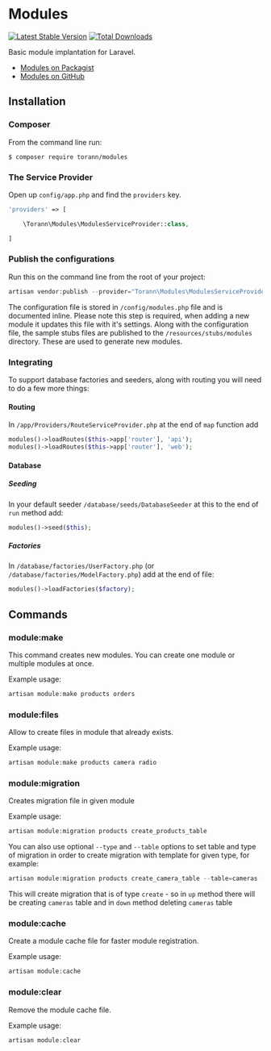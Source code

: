 # Modules

[![Latest Stable Version](https://poser.pugx.org/torann/modules/v/stable.png)](https://packagist.org/packages/torann/modules) [![Total Downloads](https://poser.pugx.org/torann/modules/downloads.png)](https://packagist.org/packages/torann/modules)

Basic module implantation for Laravel.

- [Modules on Packagist](https://packagist.org/packages/torann/modules)
- [Modules on GitHub](https://github.com/torann/modules)

## Installation

### Composer

From the command line run:

```
$ composer require torann/modules
```

### The Service Provider

Open up `config/app.php` and find the `providers` key.

```php
'providers' => [

    \Torann\Modules\ModulesServiceProvider::class,

]
```

### Publish the configurations

Run this on the command line from the root of your project:

```php
artisan vendor:publish --provider="Torann\Modules\ModulesServiceProvider"
```

The configuration file is stored in `/config/modules.php` file and is documented inline. Please note this step is required, when adding a new module it updates this file with it's settings. Along with the configuration file, the sample stubs files are published to the `/resources/stubs/modules` directory. These are used to generate new modules.

### Integrating

To support database factories and seeders, along with routing you will need to do a few more things:

#### Routing

In `/app/Providers/RouteServiceProvider.php` at the end of `map` function add

```php
modules()->loadRoutes($this->app['router'], 'api');
modules()->loadRoutes($this->app['router'], 'web');
```

#### Database

##### Seeding

In your default seeder `/database/seeds/DatabaseSeeder` at this to the end of `run` method add:

```php
modules()->seed($this);
``` 

##### Factories

In `/database/factories/UserFactory.php` (or `/database/factories/ModelFactory.php`) add at the end of file:

```php
modules()->loadFactories($factory);
```

## Commands

### module:make

This command creates new modules. You can create one module or multiple modules at once.

Example usage:

```php
artisan module:make products orders
```

### module:files

Allow to create files in module that already exists.
 
Example usage:

```php
artisan module:make products camera radio
```

### module:migration

Creates migration file in given module

Example usage:

```php
artisan module:migration products create_products_table
```

You can also use optional `--type` and `--table` options to set table and type of migration in order to create migration with template for given type, for example:

```php
artisan module:migration products create_camera_table --table=cameras --type=create
```

This will create migration that is of type `create` - so in `up` method there will be creating `cameras` table and in `down` method deleting `cameras` table

### module:cache

Create a module cache file for faster module registration.

Example usage:

```php
artisan module:cache
```

### module:clear

Remove the module cache file.

Example usage:

```php
artisan module:clear
```
